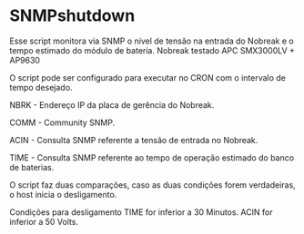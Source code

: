 # SNMPshutdown

Esse script monitora via SNMP o nível de tensão na entrada do Nobreak e o tempo estimado do módulo de bateria.
Nobreak testado APC SMX3000LV + AP9630

O script pode ser configurado para executar no CRON com o intervalo de tempo desejado.

NBRK - Endereço IP da placa de gerência do Nobreak.

COMM - Community SNMP.

ACIN - Consulta SNMP referente a tensão de entrada no Nobreak.

TIME - Consulta SNMP referente ao tempo de operação estimado do banco de baterias.


O script faz duas comparações, caso as duas condições forem verdadeiras, o host inicia o desligamento.

Condições para desligamento
TIME for inferior a 30 Minutos.
ACIN for inferior a 50 Volts.
